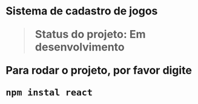 <h1>Sistema de cadastro de jogos

> Status do projeto: Em desenvolvimento

Para rodar o projeto, por favor digite
```
npm instal react
````
